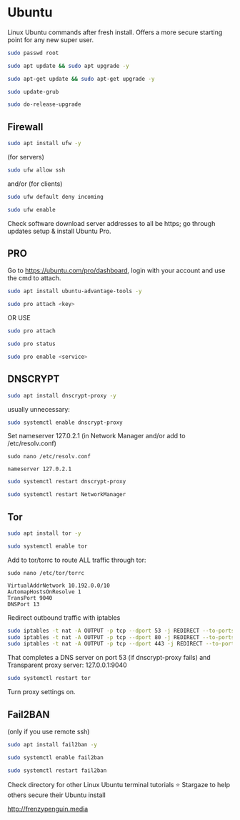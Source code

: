 # Ubuntu

Linux Ubuntu commands after fresh install. Offers a more secure starting point for any new super user.

```bash
sudo passwd root
```
```bash
sudo apt update && sudo apt upgrade -y
```
```bash
sudo apt-get update && sudo apt-get upgrade -y
```
```bash
sudo update-grub
```
```bash
sudo do-release-upgrade
```

## Firewall

```bash
sudo apt install ufw -y
```
(for servers)
```bash
sudo ufw allow ssh
```
and/or (for clients)
```bash
sudo ufw default deny incoming
```
```bash
sudo ufw enable
```
Check software download server addresses to all be https;
go through updates setup & install Ubuntu Pro.

## PRO

Go to https://ubuntu.com/pro/dashboard, login with your account and use the cmd to attach.
```bash
sudo apt install ubuntu-advantage-tools -y
```
```bash
sudo pro attach <key>
```
OR USE
```bash
sudo pro attach
```
```bash
sudo pro status
```
```bash
sudo pro enable <service>
```

## DNSCRYPT

```bash
sudo apt install dnscrypt-proxy -y
```
usually unnecessary:
```bash
sudo systemctl enable dnscrypt-proxy
```

Set nameserver 127.0.2.1 (in Network Manager and/or add to /etc/resolv.conf)
```
sudo nano /etc/resolv.conf
```
```
nameserver 127.0.2.1
```

```bash
sudo systemctl restart dnscrypt-proxy
```
```bash
sudo systemctl restart NetworkManager
```


## Tor

```bash
sudo apt install tor -y
```
```bash
sudo systemctl enable tor
```

Add to tor/torrc to route ALL traffic through tor:
```
sudo nano /etc/tor/torrc
```
```
VirtualAddrNetwork 10.192.0.0/10
AutomapHostsOnResolve 1
TransPort 9040
DNSPort 13
```
Redirect outbound traffic with iptables
```bash
sudo iptables -t nat -A OUTPUT -p tcp --dport 53 -j REDIRECT --to-ports 9040
sudo iptables -t nat -A OUTPUT -p tcp --dport 80 -j REDIRECT --to-ports 9040
sudo iptables -t nat -A OUTPUT -p tcp --dport 443 -j REDIRECT --to-ports 9040
```
That completes a DNS server on port 53 (if dnscrypt-proxy fails) and Transparent proxy server: 127.0.0.1:9040

```bash
sudo systemctl restart tor
```
Turn proxy settings on.

## Fail2BAN

(only if you use remote ssh)
```bash
sudo apt install fail2ban -y
```
```bash
sudo systemctl enable fail2ban
```
```bash
sudo systemctl restart fail2ban
```

Check directory for other Linux Ubuntu terminal tutorials
⭐ Stargaze to help others secure their Ubuntu install
 
  
http://frenzypenguin.media

